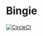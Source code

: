 # Bingie

[![CircleCI](https://circleci.com/gh/mantas84/Bingie/tree/dev.svg?style=svg&circle-token=dacac278f17bc8f9d923cf5674ab0a32ca7d3a05)](https://circleci.com/gh/mantas84/Bingie)
